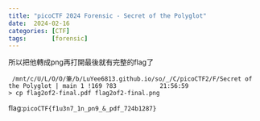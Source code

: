 ```yaml
---
title: "picoCTF 2024 Forensic - Secret of the Polyglot"
date:  2024-02-16
categories: [CTF]
tags:       [forensic]
---
```

所以把他轉成png再打開最後就有完整的flag了

``` line-numbers
 /mnt/c/U/L/O/O/筆/b/LuYee6813.github.io/so/_/C/picoCTF2/F/Secret of the Polyglot | main 1 !169 ?83            21:56:59
> cp flag2of2-final.pdf flag2of2-final.png
```

flag:`picoCTF{f1u3n7_1n_pn9_&_pdf_724b1287}`
